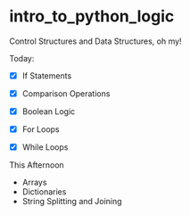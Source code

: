 # intro_to_python_logic
Control Structures and Data Structures, oh my!

Today:
- [x] If Statements
- [x] Comparison Operations
- [x] Boolean Logic

- [x] For Loops
- [x] While Loops

This Afternoon

- Arrays
- Dictionaries
- String Splitting and Joining